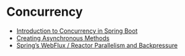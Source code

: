 # Concurrency

- [Introduction to Concurrency in Spring Boot](https://www.e4developer.com/2018/03/30/introduction-to-concurrency-in-spring-boot/)
- [Creating Asynchronous Methods](https://spring.io/guides/gs/async-method/)
- [Spring’s WebFlux / Reactor Parallelism and Backpressure](https://www.e4developer.com/2018/04/28/springs-webflux-reactor-parallelism-and-backpressure/)
